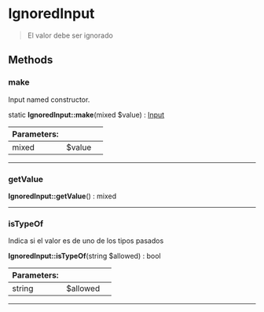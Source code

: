 
                                                                                                                                            
    
# IgnoredInput


> El valor debe ser ignorado
>
> 








## Methods

### make
Input named constructor.


static **IgnoredInput::make**(mixed $value) : [Input](../../../../Input.md)


|Parameters: | | |
| --- | --- | --- |
|mixed |$value |  |

---


### getValue



**IgnoredInput::getValue**() : mixed



---


### isTypeOf
Indica si el valor es de uno de los tipos pasados


**IgnoredInput::isTypeOf**(string $allowed) : bool


|Parameters: | | |
| --- | --- | --- |
|string |$allowed |  |

---


                                                                                                                                                                                                                                                                                                                                                                                                            
    
                                                                                                                                                                                                                                                                             
                